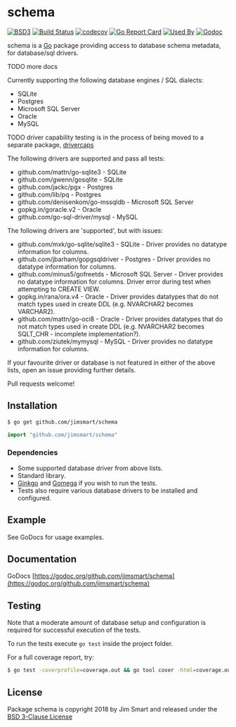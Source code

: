 # schema

[![BSD3](https://img.shields.io/badge/license-BSD3-blue.svg?style=flat)](LICENSE.md)
[![Build Status](https://img.shields.io/travis/jimsmart/schema/master.svg?style=flat)](https://travis-ci.org/jimsmart/schema)
[![codecov](https://codecov.io/gh/jimsmart/schema/branch/master/graph/badge.svg)](https://codecov.io/gh/jimsmart/schema)
[![Go Report Card](https://goreportcard.com/badge/github.com/jimsmart/schema)](https://goreportcard.com/report/github.com/jimsmart/schema)
[![Used By](https://img.shields.io/sourcegraph/rrc/github.com/jimsmart/schema.svg)](https://sourcegraph.com/github.com/jimsmart/schema)
[![Godoc](https://img.shields.io/badge/godoc-reference-blue.svg?style=flat)](https://godoc.org/github.com/jimsmart/schema)

schema is a [Go](https://golang.org) package providing access to database schema metadata, for database/sql drivers.

TODO more docs

Currently supporting the following database engines / SQL dialects:

- SQLite
- Postgres
- Microsoft SQL Server
- Oracle
- MySQL

TODO driver capability testing is in the process of being moved to a separate package, [drivercaps](https://github.com/jimsmart/drivercaps)

The following drivers are supported and pass all tests:

- github.com/mattn/go-sqlite3 - SQLite
- github.com/gwenn/gosqlite - SQLite
- github.com/jackc/pgx - Postgres
- github.com/lib/pq - Postgres
- github.com/denisenkom/go-mssqldb - Microsoft SQL Server
- gopkg.in/goracle.v2 - Oracle
- github.com/go-sql-driver/mysql - MySQL

The following drivers are 'supported', but with issues:

- github.com/mxk/go-sqlite/sqlite3 - SQLite - Driver provides no datatype information for columns.
- github.com/jbarham/gopgsqldriver - Postgres - Driver provides no datatype information for columns.
- github.com/minus5/gofreetds - Microsoft SQL Server - Driver provides no datatype information for columns. Driver error during test when attempting to CREATE VIEW.
- gopkg.in/rana/ora.v4 - Oracle - Driver provides datatypes that do not match types used in create DDL (e.g. NVARCHAR2 becomes VARCHAR2).
- github.com/mattn/go-oci8 - Oracle - Driver provides datatypes that do not match types used in create DDL (e.g. NVARCHAR2 becomes SQLT_CHR - incomplete implementation?).
- github.com/ziutek/mymysql - MySQL - Driver provides no datatype information for columns.


If your favourite driver or database is not featured in either of the above lists, open an issue providing further details.

Pull requests welcome!

## Installation
```bash
$ go get github.com/jimsmart/schema
```

```go
import "github.com/jimsmart/schema"
```

### Dependencies

- Some supported database driver from above lists.
- Standard library.
- [Ginkgo](https://onsi.github.io/ginkgo/) and [Gomega](https://onsi.github.io/gomega/) if you wish to run the tests.
- Tests also require various database drivers to be installed and configured.

## Example

See GoDocs for usage examples.

## Documentation

GoDocs [https://godoc.org/github.com/jimsmart/schema](https://godoc.org/github.com/jimsmart/schema)

## Testing

Note that a moderate amount of database setup and configuration is required for successful execution of the tests.

To run the tests execute `go test` inside the project folder.

For a full coverage report, try:

```bash
$ go test -coverprofile=coverage.out && go tool cover -html=coverage.out
```

## License

Package schema is copyright 2018 by Jim Smart and released under the [BSD 3-Clause License](LICENSE.md)
